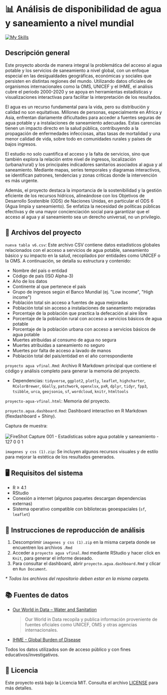 # 📊 Análisis de disponibilidad de agua y saneamiento a nivel mundial

[![My Skills](https://skillicons.dev/icons?i=r,md)](https://skillicons.dev)

## Descripción general
Este proyecto aborda de manera integral la problemática del acceso al agua potable y los servicios de saneamiento a nivel global, con un enfoque especial en las desigualdades geográficas, económicas y sociales que persisten en distintas regiones del mundo. Utilizando datos oficiales de organismos internacionales como la OMS, UNICEF y el IHME, el análisis cubre el periodo 2000-2020 y se apoya en herramientas estadísticas y visualizaciones interactivas para facilitar la interpretación de los resultados.

El agua es un recurso fundamental para la vida, pero su distribución y calidad no son equitativas. Millones de personas, especialmente en África y Asia, enfrentan diariamente dificultades para acceder a fuentes seguras de agua potable y a instalaciones de saneamiento adecuadas. Estas carencias tienen un impacto directo en la salud pública, contribuyendo a la propagación de enfermedades infecciosas, altas tasas de mortalidad y una menor calidad de vida, sobre todo en comunidades rurales y países de bajos ingresos.

El estudio no solo cuantifica el acceso y la falta de servicios, sino que también explora la relación entre nivel de ingresos, localización (urbana/rural) y los principales indicadores sanitarios asociados al agua y al saneamiento. Mediante mapas, series temporales y diagramas interactivos, se identifican patrones, tendencias y zonas críticas donde la intervención es más urgente.

Además, el proyecto destaca la importancia de la sostenibilidad y la gestión eficiente de los recursos hídricos, alineándose con los Objetivos de Desarrollo Sostenible (ODS) de Naciones Unidas, en particular el ODS 6 (Agua limpia y saneamiento). Se enfatiza la necesidad de políticas públicas efectivas y de una mayor concienciación social para garantizar que el acceso al agua y al saneamiento sea un derecho universal, no un privilegio.

## 📁 Archivos del proyecto
`nueva tabla v6.csv`: Este archivo CSV contiene datos estadísticos globales relacionados con el acceso a servicios de agua potable, saneamiento básico y su impacto en la salud, recopilados por entidades como UNICEF o la OMS. A continuación, se detalla su estructura y contenido:

- Nombre del país o entidad
- Código de país (ISO Alpha-3)
- Año de los datos
- Continente al que pertenece el país
- Grupo de ingresos según el Banco Mundial (ej. "Low income", "High income")
- Población total sin acceso a fuentes de agua mejoradas
- Población total sin acceso a instalaciones de saneamiento mejoradas
- Porcentaje de la población que practica la defecación al aire libre
- Porcentaje de la población rural con acceso a servicios básicos de agua potable
- Porcentaje de la población urbana con acceso a servicios básicos de agua potable
- Muertes atribuidas al consumo de agua no segura
- Muertes atribuidas a saneamiento no seguro
- Muertes por falta de acceso a lavado de manos
- Población total del país/entidad en el año correspondiente

`proyecto agua vfinal.Rmd`: Archivo R Markdown principal que contiene el código y análisis completo para generar la memoria del proyecto. 
- Dependencias: `tidyverse`, `ggplot2`, `plotly`, `leaflet`, `highcharter`, `RColorBrewer`, `GGally`, `patchwork`, `openxlsx`, `pxR`, `dplyr`, `tidyr`, `fpp3`, `tsibble`, `urca`, `geojsonio`, `sf`, `wordcloud`, `knitr`, `htmltools`

`proyecto-agua-vfinal.html`: Memoria del proyecto.

`proyecto.agua.dashboard.Rmd`: Dashboard interactivo en R Markdown (flexdashboard + Shiny). 

Captura de muestra:
<br><br>
![FireShot Capture 001 - Estadísticas sobre agua potable y saneamiento -  127 0 0 1](https://github.com/user-attachments/assets/b5df7882-4154-468f-b19c-f11a525018d9)

`imagenes y css (1).zip`: Se incluyen algunos recursos visuales y de estilo para mejorar la estética de los resultados generados. 

## 🖥️ Requisitos del sistema

- R ≥ 4.1
- RStudio 
- Conexión a internet (algunos paquetes descargan dependencias externas)
- Sistema operativo compatible con bibliotecas geoespaciales (`sf`, `leaflet`)

## 🧪 Instrucciones de reproducción de análisis
1. Descomprimir `imagenes y css (1).zip` en la misma carpeta donde se encuentren los archivos `.Rmd`
2. Acceder a `proyecto agua vfinal.Rmd` mediante RStudio y hacer click en `Knit`, para generar el informe deseado.
3. Para consultar el dashboard, abrir `proyecto.agua.dashboard.Rmd` y clicar en `Run Document`.

_* Todos los archivos del repositorio deben estar en la misma carpeta._

## 📚 Fuentes de datos

- [Our World in Data – Water and Sanitation](https://ourworldindata.org/water-access)
  
  > Our World in Data recopila y publica información proveniente de fuentes oficiales como UNICEF, OMS y otras agencias internacionales.
- [IHME - Global Burden of Disease](https://www.healthdata.org/gbd)

Todos los datos utilizados son de acceso público y con fines educativos/investigativos.

## 🧾 Licencia 
Este proyecto está bajo la Licencia MIT. Consulta el archivo [LICENSE](LICENSE) para más detalles.







